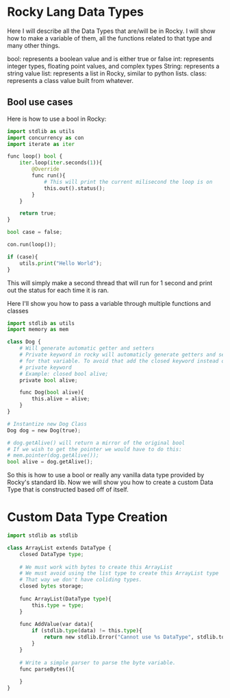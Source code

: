 # Rocky Lang Data Types
Here I will describe all the Data Types that are/will be in Rocky. I will show how to make a variable of them, all the functions related to that type and many other things.

bool: represents a boolean value and is either true or false
int: represents integer types, floating point values, and complex types
String: represents a string value
list: represents a list in Rocky, similar to python lists.
class: represents a class value built from whatever.

## Bool use cases
Here is how to use a bool in Rocky:
```python
import stdlib as utils
import concurrency as con
import iterate as iter

func loop() bool {
    iter.loop(iter.seconds(1)){
        @Override
        func run(){
            # This will print the current milisecond the loop is on
            this.out().status();
        }
    }

    return true;
}

bool case = false;

con.run(loop());

if (case){
    utils.print("Hello World");
}
```
This will simply make a second thread that will run for 1 second and print out the status for each time it is ran.

Here I'll show you how to pass a variable through multiple functions and classes
```python
import stdlib as utils
import memory as mem

class Dog {
    # Will generate automatic getter and setters
    # Private keyword in rocky will automaticly generate getters and setters
    # for that variable. To avoid that add the closed keyword instead of
    # private keyword
    # Example: closed bool alive;
    private bool alive;

    func Dog(bool alive){
        this.alive = alive;
    }
}

# Instantize new Dog Class
Dog dog = new Dog(true);

# dog.getAlive() will return a mirror of the original bool
# If we wish to get the pointer we would have to do this:
# mem.pointer(dog.getAlive()); 
bool alive = dog.getAlive();

```
So this is how to use a bool or really any vanilla data type provided by Rocky's standard lib.
Now we will show you how to create a custom Data Type that is constructed based off of itself.

# Custom Data Type Creation
```python
import stdlib as stdlib

class ArrayList extends DataType {
    closed DataType type;
    
    # We must work with bytes to create this ArrayList
    # We must avoid using the list type to create this ArrayList type
    # That way we don't have coliding types.
    closed bytes storage;
    
    func ArrayList(DataType type){
        this.type = type;
    }
    
    func AddValue(var data){
        if (stdlib.type(data) != this.type){
            return new stdlib.Error("Cannot use %s DataType", stdlib.toString(stdlib.type(data)));
        }
    }
    
    # Write a simple parser to parse the byte variable.
    func parseBytes(){
        
    }
}    
```